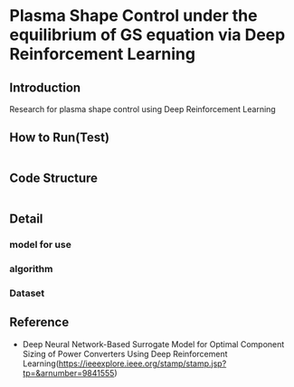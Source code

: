 # Plasma Shape Control under the equilibrium of GS equation via Deep Reinforcement Learning
## Introduction

<p>Research for plasma shape control using Deep Reinforcement Learning</p>

## How to Run(Test)
```
```
## Code Structure
```
```

## Detail
### model for use

### algorithm

### Dataset

## Reference
- Deep Neural Network-Based Surrogate Model for Optimal Component Sizing of Power Converters Using Deep Reinforcement Learning(https://ieeexplore.ieee.org/stamp/stamp.jsp?tp=&arnumber=9841555)